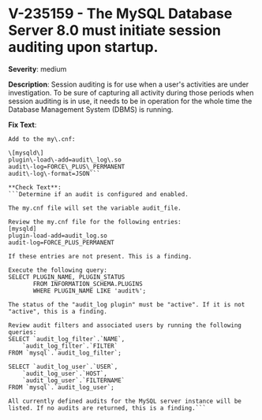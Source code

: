 # V-235159 - The MySQL Database Server 8.0 must initiate session auditing upon startup.

**Severity**: medium

**Description**:
Session auditing is for use when a user's activities are under investigation. To be sure of capturing all activity during those periods when session auditing is in use, it needs to be in operation for the whole time the Database Management System (DBMS) is running.

**Fix Text**:
```Configure the MySQL Audit to automatically start during system startup\.  
Add to the my\.cnf: 

\[mysqld\]
plugin\-load\-add=audit\_log\.so
audit\-log=FORCE\_PLUS\_PERMANENT
audit\-log\-format=JSON```

**Check Text**:
```Determine if an audit is configured and enabled. 

The my.cnf file will set the variable audit_file.

Review the my.cnf file for the following entries:
[mysqld]
plugin-load-add=audit_log.so
audit-log=FORCE_PLUS_PERMANENT

If these entries are not present. This is a finding.

Execute the following query: 
SELECT PLUGIN_NAME, PLUGIN_STATUS
       FROM INFORMATION_SCHEMA.PLUGINS
       WHERE PLUGIN_NAME LIKE 'audit%';

The status of the "audit_log plugin" must be "active". If it is not "active", this is a finding.

Review audit filters and associated users by running the following queries:
SELECT `audit_log_filter`.`NAME`,
    `audit_log_filter`.`FILTER`
FROM `mysql`.`audit_log_filter`;

SELECT `audit_log_user`.`USER`,
    `audit_log_user`.`HOST`,
    `audit_log_user`.`FILTERNAME`
FROM `mysql`.`audit_log_user`;

All currently defined audits for the MySQL server instance will be listed. If no audits are returned, this is a finding.```
